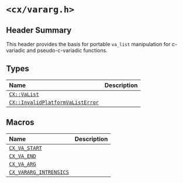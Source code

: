 # `<cx/vararg.h>`
## Header Summary
This header provides the basis for portable `va_list` manipulation
for c-variadic and pseudo-c-variadic functions.

## Types
| Name | Description |
| :- | :- |
| [`CX::VaList`](./cx_vararg_h/va_list.md) | |
| [`CX::InvalidPlatformVaListError`](./cx_vararg_h/invalid_platform_va_list_error.md) | |

## Macros
| Name | Description |
| :- | :- |
| [`CX_VA_START`](./cx_vararg_h/cx_va_start.md) | |
| [`CX_VA_END`](./cx_vararg_h/cx_va_end.md) | |
| [`CX_VA_ARG`](./cx_vararg_h/cx_va_arg.md) | |
| [`CX_VARARG_INTRENSICS`](./cx_vararg_h/cx_vararg_intrensics.md) | |
